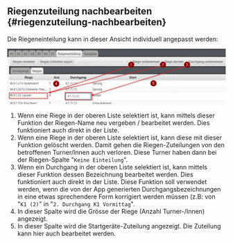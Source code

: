 ## Riegenzuteilung nachbearbeiten {#riegenzuteilung-nachbearbeiten}

Die Riegeneinteilung kann in dieser Ansicht individuell angepasst werden:

![](/assets/edit-riegen-planning2.png)

1.  Wenn eine Riege in der oberen Liste selektiert ist, kann mittels dieser Funktion der Riegen-Name neu 
    vergeben / bearbeitet werden. Dies funktioniert auch direkt in der Liste.
2.  Wenn eine Riege in der oberen Liste selektiert ist, kann diese mit dieser Funktion gelöscht werden. 
    Damit gehen die Riegen-Zuteilungen von den betroffenen Turner/Innen auch verloren. Diese Turner haben 
    dann bei der Riegen-Spalte &quot;`Keine Einteilung`&quot;.
3.  Wenn ein Durchgang in der oberen Liste selektiert ist, kann mittels dieser Funktion dessen Bezeichnung 
    bearbeitet werden. Dies funktioniert auch direkt in der Liste. Diese Funktion soll verwendet werden, 
    wenn die von der App generierten Durchgangsbezeichnungen in eine etwas sprechendere Form korrigiert 
    werden müssen (z.B: von &quot;`K1 (2)`&quot; in &quot;`2. Durchgang K1 Vormittag`&quot;.
4.  In dieser Spalte wird die Grösse der Riege (Anzahl Turner-/Innen) angezeigt.
5.  In dieser Spalte wird die Startgeräte-Zuteilung angezeigt. Die Zuteilung kann hier auch bearbeitet werden.
